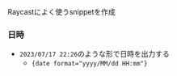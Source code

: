 Raycastによく使うsnippetを作成

### 日時
- `2023/07/17 22:26`のような形で日時を出力する
  - `{date format="yyyy/MM/dd HH:mm"}`
